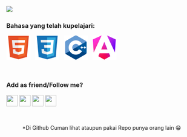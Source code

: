 <a href="https://git.io/typing-svg"><img src="https://readme-typing-svg.herokuapp.com?font=Tiny5&size=30&pause=2000&color=18F718&repeat=false&width=435&lines=%F0%9F%91%8B+Halo%2C+Aku+Aeroxflush" /></a>

### Bahasa yang telah kupelajari:
<div>
  <img height="64" width="64" src="https://raw.githubusercontent.com/devicons/devicon/6910f0503efdd315c8f9b858234310c06e04d9c0/icons/html5/html5-original.svg" /> &nbsp;
  <img height="64" width="64" src="https://raw.githubusercontent.com/devicons/devicon/6910f0503efdd315c8f9b858234310c06e04d9c0/icons/css3/css3-original.svg" /> &nbsp;
  <img height="64" width="64" src="https://raw.githubusercontent.com/devicons/devicon/6910f0503efdd315c8f9b858234310c06e04d9c0/icons/cplusplus/cplusplus-original.svg" /> &nbsp;
  <img height="64" width="64" src="https://raw.githubusercontent.com/devicons/devicon/refs/heads/master/icons/angular/angular-original.svg" />
</div>

&nbsp;
### Add as friend/Follow me?
<p>
  <a href="https://www.discordapp.com/users/574176914483445760"><img height="30" width="30" src="https://discord.com/assets/3437c10597c1526c3dbd98c737c2bcae.svg"></a>
  <a href="https://steamcommunity.com/id/saucyrendang/"><img height="30" width="30" src="https://static.wikia.nocookie.net/logopedia/images/5/56/Steam_Icon_2014.svg/revision/latest/scale-to-width-down/512?cb=20190826175003"></a>
  <a href="https://open.spotify.com/user/31rti3haf32ud5p4xiwmmz7wwc3a"><img height="30" width="30" src="https://www.freepnglogos.com/uploads/spotify-logo-png/file-spotify-logo-png-4.png"></a>
  <a href="https://www.reddit.com/user/Aeroxflush"><img height="30" width="30" src="https://www.redditinc.com/assets/images/site/reddit-logo.png"></a>
</p>

&nbsp;
<p align="center">*Di Github Cuman lihat ataupun pakai Repo punya orang lain 😁</p>
